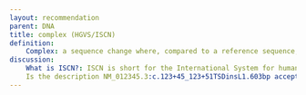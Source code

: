 ```yaml
---
layout: recommendation
parent: DNA
title: complex (HGVS/ISCN)
definition: 
    Complex: a sequence change where, compared to a reference sequence, a range of changes occur that can not be described as one of the basic variant types (substitution, deletion, duplication, insertion, conversion, inversion, deletion-insertion, or repeated sequence).
discussion:
    What is ISCN?: ISCN is short for the International System for human Cytogenetic Nomenclature, covering the description of numerical and structural chromosomal changes detected using microscopic and cytogenetic techniques. The recommendations are prepared by the International Standing Committee on Human Cytogenetic Nomenclature and published in collaboration with the journal <i><a href='http://www.karger.com/Journal/Home/224037'>Cytogenetic and Genome Research</a></i> (since 1963). The committee includes three members from the Americas, three from Europe, one from Asia, and one from Africa/Australia/Oceania. Members are elected for a 5 year period, unless developments demand earlier changes. The organization of the submission of nominations, ballots for voting and election of members is the responsibility of the existing Editor and Committee chair.<br>The latest recommendations, ISCN2013, were finalized by the ISCN2013 committee and its advisors at a meeting in Seattle (Washington) in April 2012. The ISCN2013 recommendations are available as <i><a href='http://www.karger.com/iscn2013'>book from Karger Publishers</a></i> (Eds. Lisa G Shaffer, Jean McGowan-Jordan & Michael Schmid). Questions/suggestions regarding the ISCN recommendations should be addressed to <b><i>Jean McGowan-Jordan</i></b> (Ottawa, Canada), chair of the ISCN committee.<br><ul><li><b>current ISCN committee</b><br><u>Chair:</u> Jean McGowan-Jordan (<i>Ottawa, Canada</i>)<br><u>Members:</u> Jaclyn Biegel (<i>Philadelphia, USA</i>), Myriam Chaabouni (<i>Tunis, Tunisia</i>), Johan T den Dunnen (<i>Leiden, Nederland</i>), Jin-Yeong Han (<i>Busan, South Korea</i>), Nils Mandahl (<i>Lund, Sweden</i>), Kathleen W Rao (<i>Chapel Hill, USA</i>), Annet Simons (<i>Nijmegen, Nederland</i>). <i></i><br><u>Advisors:</u> Cynthia C Morton (<i>Boston, USA</i>), Michael Schmid (<i>Wurzburg, Germany</i>)</li><li><b>ISCN2013 committee</b><br><u>Chair:</u> Lisa G Shaffer (<i>Spokane, USA</i>),<br><u>Members:</u> Jaclyn Biegel (<i>Philadelphia, USA</i>), Myriam Chaabouni (<i>Tunis, Tunisia</i>), Johan T den Dunnen (<i>Leiden, Nederland</i>), Jin-Yeong Han (<i>Busan, South Korea</i>), Nils Mandahl (<i>Lund, Sweden</i>), Jean McGowan-Jordan (<i>Ottawa, Canada</i>), Kathleen W Rao (<i>Chapel Hill, USA</i>), Annet Simons (<i>Nijmegen, Nederland</i>)<br><u>Advisors:</u> Lynda J Campbell (<i>Melbourne, Australia</i>), Michael Schmid (<i>Wurzburg, Germany</i>).</li></ul>
    Is the description NM_012345.3:c.123+45_123+51TSDinsL1.603bp acceptable (TSD = target site duplication, insL1 indicates the nature of the insert (L1, Alu or SVA), 603bp = the number of inserted base pairs)?: No, not realy, it is not exact. Following HGVS recommendations the description should be like NG_012232.1(NM_012345.3):c.123+45_123+51dupinsXXXXXX.x:g.393_1295. So give a genomic reference sequence to describe the intronic variant, use "dup" (not "TSD") and exactly describe the insertion, not like "insL1.603bp". In the example XXXXXX.x is a GenBank file (accession.version number) containing the inserted L1 sequence (nucleotides g.393_1295).
---
```

